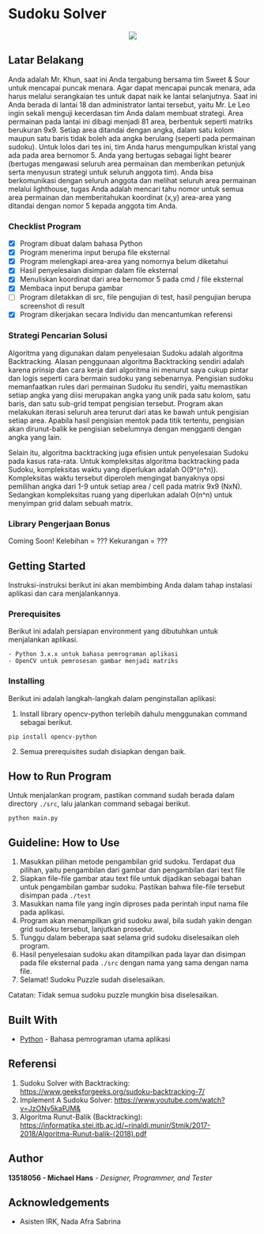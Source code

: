 # Sudoku Solver

<p align="center">
    <img align="center" src="test/image1.png"
</p>

## Latar Belakang
Anda adalah Mr. Khun, saat ini Anda tergabung bersama tim Sweet & Sour untuk mencapai puncak menara. Agar dapat mencapai puncak menara, ada harus melalui serangkaian tes untuk dapat naik ke lantai selanjutnya. Saat ini Anda berada di lantai 18 dan administrator lantai tersebut, yaitu Mr. Le Leo ingin sekali menguji kecerdasan tim Anda dalam membuat strategi. Area permainan pada lantai ini dibagi menjadi 81 area, berbentuk seperti matriks berukuran 9x9. Setiap area ditandai dengan angka, dalam satu kolom maupun satu baris tidak boleh ada angka berulang (seperti pada permainan sudoku). Untuk lolos dari tes ini, tim Anda harus mengumpulkan kristal yang ada pada area bernomor 5. Anda yang bertugas sebagai light bearer (bertugas mengawasi seluruh area permainan dan memberikan petunjuk serta menyusun strategi untuk seluruh anggota tim). Anda bisa berkomunikasi dengan seluruh anggota dan melihat seluruh area permainan melalui lighthouse, tugas Anda adalah mencari tahu nomor untuk semua area permainan dan memberitahukan koordinat (x,y) area-area yang ditandai dengan nomor 5 kepada anggota tim Anda.

### Checklist Program
- [X] Program dibuat dalam bahasa Python
- [X] Program menerima input berupa file eksternal
- [X] Program melengkapi area-area yang nomornya belum diketahui
- [X] Hasil penyelesaian disimpan dalam file eksternal
- [X] Menuliskan koordinat dari area bernomor 5 pada cmd / file eksternal
- [X] Membaca input berupa gambar
- [ ] Program diletakkan di src, file pengujian di test, hasil pengujian berupa screenshot di result
- [X] Program dikerjakan secara Individu dan mencantumkan referensi

### Strategi Pencarian Solusi
Algoritma yang digunakan dalam penyelesaian Sudoku adalah algoritma Backtracking. Alasan penggunaan algoritma Backtracking sendiri adalah karena prinsip dan cara kerja dari algoritma ini menurut saya cukup pintar dan logis seperti cara bermain sudoku yang sebenarnya. Pengisian sudoku memanfaatkan rules dari permainan Sudoku itu sendiri, yaitu memastikan setiap angka yang diisi merupakan angka yang unik pada satu kolom, satu baris, dan satu sub-grid tempat pengisian tersebut. Program akan melakukan iterasi seluruh area terurut dari atas ke bawah untuk pengisian setiap area. Apabila hasil pengisian mentok pada titik tertentu, pengisian akan dirunut-balik ke pengisian sebelumnya dengan mengganti dengan angka yang lain.

Selain itu, algoritma backtracking juga efisien untuk penyelesaian Sudoku pada kasus rata-rata. Untuk kompleksitas algoritma backtracking pada Sudoku, kompleksitas waktu yang diperlukan adalah O(9^(n*n)). Kompleksitas waktu tersebut diperoleh mengingat banyaknya opsi pemilihan angka dari 1-9 untuk setiap area / cell pada matrix 9x9 (NxN). Sedangkan kompleksitas ruang yang diperlukan adalah O(n^n) untuk menyimpan grid dalam sebuah matrix.

### Library Pengerjaan Bonus
Coming Soon!
Kelebihan = ???
Kekurangan = ???

## Getting Started
Instruksi-instruksi berikut ini akan membimbing Anda dalam tahap instalasi aplikasi dan cara menjalankannya.

### Prerequisites
Berikut ini adalah persiapan environment yang dibutuhkan untuk menjalankan aplikasi.
```
- Python 3.x.x untuk bahasa pemrograman aplikasi
- OpenCV untuk pemrosesan gambar menjadi matriks
```

### Installing
Berikut ini adalah langkah-langkah dalam penginstallan aplikasi:
1. Install library opencv-python terlebih dahulu menggunakan command sebagai berikut.
```
pip install opencv-python
```
2. Semua prerequisites sudah disiapkan dengan baik.

## How to Run Program
Untuk menjalankan program, pastikan command sudah berada dalam directory `./src`, lalu jalankan command sebagai berikut.
```
python main.py
```

## Guideline: How to Use
1. Masukkan pilihan metode pengambilan grid sudoku. Terdapat dua pilihan, yaitu pengambilan dari gambar dan pengambilan dari text file
2. Siapkan file-file gambar atau text file untuk dijadikan sebagai bahan untuk pengambilan gambar sudoku. Pastikan bahwa file-file tersebut disimpan pada `./test`
3. Masukkan nama file yang ingin diproses pada perintah input nama file pada aplikasi.
4. Program akan menampilkan grid sudoku awal, bila sudah yakin dengan grid sudoku tersebut, lanjutkan prosedur.
5. Tunggu dalam beberapa saat selama grid sudoku diselesaikan oleh program.
6. Hasil penyelesaian sudoku akan ditampilkan pada layar dan disimpan pada file eksternal pada `./src` dengan nama yang sama dengan nama file.
7. Selamat! Sudoku Puzzle sudah diselesaikan.

Catatan: Tidak semua sudoku puzzle mungkin bisa diselesaikan.

## Built With
* [Python](https://www.python.org/) - Bahasa pemrograman utama aplikasi

## Referensi
1. Sudoku Solver with Backtracking: https://www.geeksforgeeks.org/sudoku-backtracking-7/
2. Implement A Sudoku Solver: https://www.youtube.com/watch?v=JzONv5kaPJM&
3. Algoritma Runut-Balik (Backtracking): https://informatika.stei.itb.ac.id/~rinaldi.munir/Stmik/2017-2018/Algoritma-Runut-balik-(2018).pdf

## Author
**13518056 - Michael Hans** - *Designer, Programmer, and Tester*

## Acknowledgements
* Asisten IRK, Nada Afra Sabrina